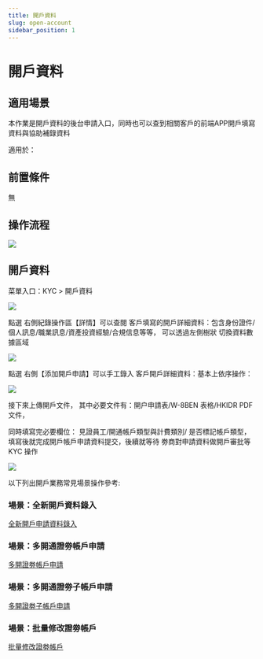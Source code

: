 ```yaml
---
title: 開戶資料
slug: open-account
sidebar_position: 1
---
```



# 開戶資料

## 適用場景

本作業是開戶資料的後台申請入口，同時也可以查到相關客戶的前端APP開戶填寫資料與協助補錄資料

適用於：

## 前置條件

無

## 操作流程

<img src="/assets/XZqobWg1SoxLrrxtsgRcbuYUnhd.png" src-width="2108" src-height="256" align="center"/>

## 開戶資料

 菜單入口：KYC &gt; 開戶資料 

<img src="/assets/Hpc7bFKDQo5c7exksHFcWVjPnqI.png" src-width="3230" src-height="1570" align="center"/>

點選 右側紀錄操作區【詳情】可以查閱 客戶填寫的開戶詳細資料：包含身份證件/個人訊息/職業訊息/資產投資經驗/合規信息等等， 可以透過左側樹狀 切換資料數據區域

<img src="/assets/QkYdb5cK2oyDs2x0OP3c6rhPneh.png" src-width="3230" src-height="1628" align="center"/>

點選 右側【添加開戶申請】可以手工錄入 客戶開戶詳細資料：基本上依序操作：

<img src="/assets/N0b3bhqD2omI7BxukcbcinugnHh.png" src-width="3306" src-height="1822" align="center"/>

接下來上傳開戶文件， 其中必要文件有：開户申請表/W-8BEN 表格/HKIDR PDF 文件，

同時填寫完必要欄位： 見證員工/開通帳戶類型與計費類別/ 是否標記帳戶類型，填寫後就完成開戶帳戶申請資料提交，後續就等待 劵商對申請資料做開戶審批等 KYC 操作

<img src="/assets/AkxAbcqypoutZHxWoXEcZR0anvf.png" src-width="3306" src-height="1816" align="center"/>

以下列出開戶業務常見場景操作參考:

### 場景：全新開戶資料錄入

[全新開戶申請資料錄入](https://longbridge.feishu.cn/wiki/AQekwMXOKillURkFRyFc5byun8c?create_from=create_doc_to_wiki)

### 場景：多開通證劵帳戶申請

[多開證劵帳戶申請](./QZfIweqitiiPf8kQ6CTcDtqhn9G)

### 場景：多開通證劵子帳戶申請

[多開證劵子帳戶申請](./XPZVwYzhoi19Mnk5dQ8cucQ5nIc)

### 場景：批量修改證劵帳戶

[批量修改證劵帳戶](./Ofpowlv0xi5ecBk3s3cci46YnJb)

